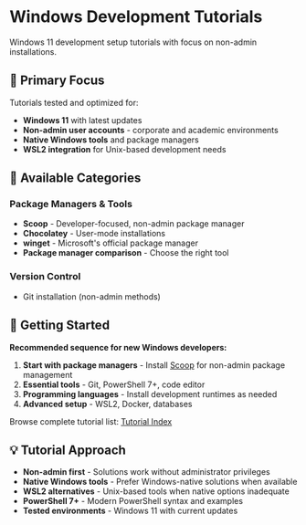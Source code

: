 # Windows Development Tutorials

Windows 11 development setup tutorials with focus on non-admin installations.

## 🎯 Primary Focus

Tutorials tested and optimized for:
- **Windows 11** with latest updates
- **Non-admin user accounts** - corporate and academic environments
- **Native Windows tools** and package managers
- **WSL2 integration** for Unix-based development needs

## 📂 Available Categories

### Package Managers & Tools
- **Scoop** - Developer-focused, non-admin package manager
- **Chocolatey** - User-mode installations
- **winget** - Microsoft's official package manager
- **Package manager comparison** - Choose the right tool

<!-- ### Development Environment -->
<!-- - Code editors (VS Code, portable installations) -->
<!-- - PowerShell 7+ configuration   -->
<!-- - Windows Terminal setup -->

<!-- ### Programming Languages -->
<!-- - Node.js development setup -->
<!-- - Python development environment -->
<!-- - Java and .NET development -->
<!-- - Scientific computing tools (R, Julia, Anaconda) -->

### Version Control  
- Git installation (non-admin methods)
<!-- - SSH key configuration -->
<!-- - GitHub/GitLab integration -->

<!-- ### Advanced Topics -->
<!-- - WSL2 development environment -->
<!-- - Docker Desktop setup -->
<!-- - Database development (PostgreSQL, SQL Server) -->

## 🚀 Getting Started

**Recommended sequence for new Windows developers:**

1. **Start with package managers** - Install [Scoop](./scoop-installation.md) for non-admin package management
2. **Essential tools** - Git, PowerShell 7+, code editor
3. **Programming languages** - Install development runtimes as needed  
4. **Advanced setup** - WSL2, Docker, databases

Browse complete tutorial list: [Tutorial Index](../tutorial-index.md)

## 💡 Tutorial Approach

- **Non-admin first** - Solutions work without administrator privileges
- **Native Windows tools** - Prefer Windows-native solutions when available
- **WSL2 alternatives** - Unix-based tools when native options inadequate  
- **PowerShell 7+** - Modern PowerShell syntax and examples
- **Tested environments** - Windows 11 with current updates